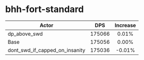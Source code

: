 # bhh-fort-standard
| Actor | DPS | Increase |
|---|:---:|:---:|
|dp_above_swd|175066|0.01%|
|Base|175056|0.00%|
|dont_swd_if_capped_on_insanity|175036|-0.01%|
